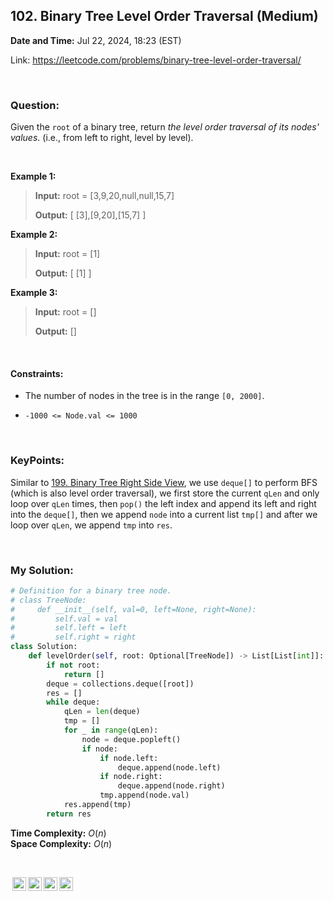 ## 102. Binary Tree Level Order Traversal (Medium)
**Date and Time:** Jul 22, 2024, 18:23 (EST)

Link: https://leetcode.com/problems/binary-tree-level-order-traversal/

<br>

### Question:
Given the `root` of a binary tree, return _the level order traversal of its nodes' values_. (i.e., from left to right, level by level).

<br>

**Example 1:**
> **Input:** root = [3,9,20,null,null,15,7]
> 
> **Output:** [ [3],[9,20],[15,7] ]

**Example 2:**
> **Input:** root = [1]
> 
> **Output:** [ [1] ]

**Example 3:**
> **Input:** root = []
> 
> **Output:** []

<br>

#### Constraints:
* The number of nodes in the tree is in the range `[0, 2000]`.

* `-1000 <= Node.val <= 1000`

<br>

### KeyPoints: 
Similar to [199. Binary Tree Right Side View](./199.Binary_Tree_Right_Side_View_(Medium).md), we use `deque[]` to perform BFS (which is also level order traversal), we first store the current `qLen` and only loop over `qLen` times, then `pop()` the left index and append its left and right into the `deque[]`, then we append `node` into a current list `tmp[]` and after we loop over `qLen`, we append `tmp` into `res`.

<br>

### My Solution:
```python
# Definition for a binary tree node.
# class TreeNode:
#     def __init__(self, val=0, left=None, right=None):
#         self.val = val
#         self.left = left
#         self.right = right
class Solution:
    def levelOrder(self, root: Optional[TreeNode]) -> List[List[int]]:
        if not root:
            return []
        deque = collections.deque([root])
        res = []
        while deque:
            qLen = len(deque)
            tmp = []
            for _ in range(qLen):
                node = deque.popleft()
                if node:
                    if node.left:
                        deque.append(node.left)
                    if node.right:
                        deque.append(node.right)
                    tmp.append(node.val)
            res.append(tmp)
        return res
```
**Time Complexity:** $O(n)$ <br>
**Space Complexity:** $O(n)$

<br>

<img style="height:22px!important;margin-left:3px;vertical-align:text-bottom;" src="https://mirrors.creativecommons.org/presskit/icons/cc.svg?ref=chooser-v1" alt="CC BY-NC-SA" title="CC BY-NC-SA"><img style="height:22px!important;margin-left:3px;vertical-align:text-bottom;" src="https://mirrors.creativecommons.org/presskit/icons/by.svg?ref=chooser-v1" alt="BY: credit must be given to the creator" title="BY: credit must be given to the creator"><img style="height:22px!important;margin-left:3px;vertical-align:text-bottom;" src="https://mirrors.creativecommons.org/presskit/icons/nc.svg?ref=chooser-v1" alt="NC: Only noncommercial uses of the work are permitted" title="NC: Only noncommercial uses of the work are permitted"><img style="height:22px!important;margin-left:3px;vertical-align:text-bottom;" src="https://mirrors.creativecommons.org/presskit/icons/sa.svg?ref=chooser-v1" alt="SA: Adaptations must be shared under the same terms" title="SA: Adaptations must be shared under the same terms">